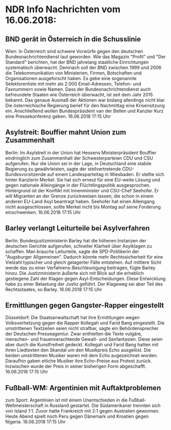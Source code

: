 # NDR Info Nachrichten vom 16.06.2018:


## BND gerät in Österreich in die Schusslinie
Wien: In Österreich sind schwere Vorwürfe gegen den deutschen Bundesnachrichtendienst laut geworden. Wie das Magazin "Profil" und "Der Standard" berichten, hat der BND jahrelang staatliche Einrichtungen systematisch überwacht. Demnach soll der BND zwischen 1999 und 2006 die Telekommunikation von Ministerien, Firmen, Botschaften und Organisationen ausgeforscht haben. Es gebe eine sogenannte Selektorenliste mit mehr als 2.000 Email-Adressen, Telefon- und Faxnummern sowie Namen. Dass der Bundesnachrichtendienst auch befreundete Staaten wie Österreich überwacht, ist seit dem Jahr 2015 bekannt. Das genaue Ausmaß der Aktionen war bislang allerdings nicht klar. Die österreichische Regierung berief für den Nachmittag eine Krisensitzung ein. Anschließend wollen Bundespräsident van der Bellen und Kanzler Kurz eine Pressekonferenz geben. 16.06.2018 17:15 Uhr 

## Asylstreit: Bouffier mahnt Union zum Zusammenhalt
Berlin: Im Asylstreit in der Union hat Hessens Ministerpräsident Bouffier eindringlich zum Zusammenhalt der Schwesterparteien CDU und CSU aufgerufen. Nur die Union sei in der Lage, in Deutschland eine stabile Regierung zu gewährleisten, sagte der stellvertretende CDU-Bundesvorsitzende auf einem Landesparteitag in Wiesbaden. Er stellte sich hinter Kanzlerin Merkel. Sie hat sich erneut für eine EU-weite Lösung und gegen nationale Alleingänge in der Flüchtlingspolitik ausgesprochen. Hintergrund ist der Konflikt mit Innenminister und CSU-Chef Seehofer. Er will Migranten an der Grenze zurückweisen lassen, die schon in einem anderen EU-Land Asyl beantragt haben. Seehofer hat einen Alleingang nicht ausgeschlossen, sollte Merkel nicht bis Montag auf seine Forderung einschwenken. 16.06.2018 17:15 Uhr 

## Barley verlangt Leiturteile bei Asylverfahren
Berlin:     Bundesjustizministerin Barley hat die höheren Instanzen der deutschen Gerichte aufgerufen, schneller Klarheit über Asylklagen zu schaffen. Man brauche Leiturteile, sagte die SPD-Politikerin der "Augsburger Allgemeinen". Dadurch könnte mehr Rechtssicherheit für eine Vielzahl typischer und gleich gelagerter Fälle entstehen. Auf mittlere Sicht werde das zu einer Verfahrens-Beschleunigung beitragen, fügte Barley hinzu. Die Justizministerin äußerte sich mit Blick auf die erheblich gestiegene Zahl der Klagen gegen Asyl-Entscheidungen. Diese Entwicklung habe zu einer Belastung der Justiz geführt. Der Klageweg sei aber Teil des Rechtsstaates, so Barley. 16.06.2018 17:15 Uhr 

## Ermittlungen gegen Gangster-Rapper eingestellt
Düsseldorf: Die Staatsanwaltschaft hat ihre Ermittlungen wegen Volksverhetzung gegen die Rapper Kollegah und Farid Bang eingestellt. Die umstrittenen Textzeilen seien nicht strafbar, sagte ein Behördensprecher der Deutschen Presseagentur. Zwar enthielten die Texte vulgäre, menschen- und frauenverachtende Gewalt- und Sexfantasien. Diese seien aber durch die Kunstfreiheit gedeckt. Kollegah und Farid Bang hatten mit ihren Liedtexten den Skandal um den Musikpreis Echo ausgelöst. Die beiden umstrittenen Musiker waren mit dem Echo augezeichnet worden. Daraufhin gaben etliche Musiker ihre Echo-Preise aus Protest zurück. Inzwischen wurde der Preis in seiner bisherigen Form abgeschafft. 16.06.2018 17:15 Uhr 

## Fußball-WM: Argentinien mit Auftaktproblemen
zum Sport:      Argentinien ist mit einem Unentschieden in die Fußball-Weltmeisterschaft in Russland gestartet. Die Südamerikaner trennten sich von Island 1:1. Zuvor hatte Frankreich mit 2:1 gegen Australien gewonnen. Heute Abend spielt noch Peru gegen Dänemark und Kroatien gegen Nigeria. 16.06.2018 17:15 Uhr 
